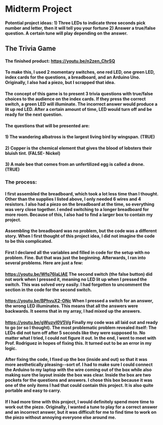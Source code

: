 # Midterm Project

#### Potential project ideas: 1) Three LEDs to indicate three seconds pick number and letter, then it will tell you your fortune 2) Answer a  true/false question. A certain tune will play depending on the answer.

## The Trivia Game

#### The finished product: https://youtu.be/n2zen_ChrSQ

#### To make this, I used 2 momentary switches, one red LED, one green LED, index cards for the questions, a breadboard, and an Arduino Uno. Originally, I also had a piezo, but I scrapped that idea.

#### The concept of this game is to present 3 trivia questions with true/false choices to the audience on the index cards. If they press the correct switch, a green LED will illuminate. The incorrect answer would produce a lit up red LED. After a certain amount of time, LED would turn off and be ready for the next question.

#### The questions that will be presented are:
#### 1) The wandering albatross is the largest living bird by wingspan. (TRUE)
#### 2) Copper is the chemical element that gives the blood of lobsters their bluish tint. (FALSE- Nickel)
#### 3)  A male bee that comes from an unfertilized egg is called a drone. (TRUE)

### The process:
#### I first assembled the breadboard, which took a lot less time than I thought. Other than the supplies I listed above, I only needed 6 wires and 4 resistors. I also had a piezo on the breadboard at the time, so everything was very close together. I ended switching to a longer breadboard for more room. Because of this, I also had to find a larger box to contain my project.

#### Assembling the breadboard was no problem, but the code was a different story. When I first thought of this project idea, I did not imagine the code to be this complicated.

#### First I declared all the variables and filled in code for the setup with no problem. Fine. But that was just the beginning. Afterwards, I ran into several problems. Here are just a few:

#### https://youtu.be/Wfq76laLlAE The second switch (the false button) did not work when I pressed it, meaning no LED lit up when I pressed the switch. This was solved very easily. I had forgotten to uncomment the section in the code for the second switch.

#### https://youtu.be/BPhvuX2-ONc When I pressed a switch for an answer, the wrong LED illuminates. This means that all the answers were backwards. It seems that in my array, I had mixed up the answers.

#### https://youtu.be/gWuzvI0V5Vg Finally my code was all laid out and ready to go (or so I thought). The most problematic problem revealed itself: The LEDs did not turn off after 5 seconds like they were supposed to. No matter what I tried, I could not figure it out. In the end, I went to meet with Prof. Rodriguez in hopes of fixing this. It turned out to be an error in my logic.

#### After fixing the code, I fixed up the box (inside and out) so that it was more aesthetically pleasing--sort of. I had to make sure I could connect the Arduino to my laptop with the wire coming out of the box while also making sure the layout inside the box was clear. Inside the box are two pockets for the questions and answers. I chose this box because it was one of the only items I had that could contain this project. It is also quite portable and easy to carry. 

#### If I had more time with this project, I would definitely spend more time to work out the piezo. Originally, I wanted a tune to play for a correct answer and an incorrect answer, but it was difficult for me to find time to work on the piezo without annoying everyone else around me.
